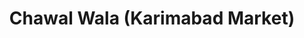 ---
title: "Chawal Wala (Karimabad Market)"
url: /karachi/chawal-wala-karimabad-market/
shop: Allgemein
---